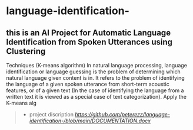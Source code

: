 # language-identification-
## this is an AI Project for Automatic Language Identification from Spoken Utterances using Clustering
Techniques (K-means algorithm) 
In natural language processing, language identification or language guessing is the problem of determining
which natural language given content is in. It refers to the problem of identifying the language of a given spoken
utterance from short-term acoustic features, or of a given text (In the case of identifying the language from a
written text it is viewed as a special case of text categorization). Apply the K-means alg
> - project discription *https://github.com/peterezz/language-identification-/blob/main/DOCUMENTATION.docx*
